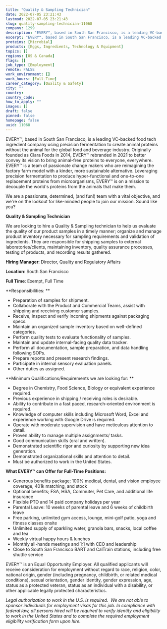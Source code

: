 ```yaml
---
title: "Quality & Sampling Technician"
date: 2022-07-05 23:21:43
lastmod: 2022-07-05 23:21:43
slug: quality-sampling-technician-11068
company: 1299
description: "EVERY™, based in South San Francisco, is a leading VC-backed food tech ingredient company using precision fermentation to create animal proteins without the animal for the global food and beverage industry. Originally founded as Clara Foods in 2014, EVERY™ rebranded in 2021 to better convey its vision to bring animal-free proteins to everyone, everywhere. EVERY™ is a team of passionate change makers who are reimagining the factory farm model with a kinder, more sustainable alternative."
excerpt: "EVERY™, based in South San Francisco, is a leading VC-backed food tech ingredient company using precision fermentation to create animal proteins without the animal for the global food and beverage industry. Originally founded as Clara Foods in 2014, EVERY™ rebranded in 2021 to better convey its vision to bring animal-free proteins to everyone, everywhere. EVERY™ is a team of passionate change makers who are reimagining the factory farm model with a kinder, more sustainable alternative."
proteins: [Microbial]
products: [Eggs, Ingredients, Technology & Equipment]
topics: []
regions: [US & Canada]
flags: []
job_type: [Employment]
remote: FALSE
work_environment: []
work_hours: [Full-Time]
career_category: [Quality & Safety]
city: ""
country: 
country_code: 
how_to_apply: ""
images: []
draft: false
pinned: false
homepage: false
uuid: 11068
---
```

EVERY™, based in South San Francisco, is a leading VC-backed food tech
ingredient company using precision fermentation to create animal
proteins without the animal for the global food and beverage industry.
Originally founded as Clara Foods in 2014, EVERY™ rebranded in 2021 to
better convey its vision to bring animal-free proteins to everyone,
everywhere. EVERY™ is a team of passionate change makers who are
reimagining the factory farm model with a kinder, more sustainable
alternative. Leveraging precision fermentation to produce
hyper-functional and one-to-one replacement proteins from
microorganisms, EVERY™ is on a mission to decouple the world's proteins
from the animals that make them.

We are a passionate, determined, (and fun!) team with a vital objective,
and we\'re on the lookout for like-minded people to join our mission.
Sound like you?

**Quality & Sampling Technician**

We are looking to hire a Quality & Sampling technician to help us
evaluate the quality of our product samples in a timely manner; organize
and manage product inventory necessary for sampling requirements and
validation of ingredients. They are responsible for shipping samples to
external laboratories/clients, maintaining inventory, quality assurance
processes, testing of products, and recording results gathered. 

**Hiring Manager**: Director, Quality and Regulatory Affairs

**Location**: South San Francisco

**Full Time**: Exempt, Full Time

**Responsibilities: **

-   Preparation of samples for shipment.
-   Collaborate with the Product and Commercial Teams, assist with
    shipping and receiving customer samples.
-   Receive, inspect and verify incoming shipments against packaging
    specs.
-   Maintain an organized sample inventory based on well-defined
    categories.
-   Perform quality tests to evaluate functionality of samples.
-   Maintain and update internal-facing quality data tracker.
-   Perform all documentation, sample preparation, and data handling
    following SOPs.
-   Prepare reports and present research findings.
-   Participate in internal sensory evaluation panels.
-   Other duties as assigned.

**Minimum Qualifications/Requirements we are looking for: **

-   Degree in Chemistry, Food Science, Biology or equivalent experience
    required.
-   Previous experience in shipping / receiving roles is desirable.
-   Ability to contribute in a fast paced, research-oriented environment
    is required.
-   Knowledge of computer skills including Microsoft Word, Excel and
    experience working with Google Drive is required.
-   Operate with moderate supervision and have meticulous attention to
    detail.
-   Proven ability to manage multiple assignments/ tasks. 
-   Good communication skills (oral and written). 
-   Demonstrated scientific rigor and curiosity by supporting new idea
    generation.
-   Demonstrated organizational skills and attention to detail.
-   Must be authorized to work in the United States.

**What EVERY™ can Offer for Full-Time Positions:**

-   Generous benefits package; 100% medical, dental, and vision employee
    coverage, 401k matching, and stock
-   Optional benefits; FSA, HSA, Commuter, Pet Care, and additional life
    insurance
-   Flexible PTO and 14 paid company holidays per year
-   Parental Leave: 10 weeks of parental leave and 6 weeks of childbirth
    leave
-   Free parking, unlimited gym access, lounge, mini-golf patio, yoga
    and fitness classes onsite
-   Unlimited supply of sparkling water, granola bars, snacks, local
    coffee and tea
-   Weekly virtual happy hours & lunches
-   Monthly all-hands meetings and 1:1 with CEO and leadership
-   Close to South San Francisco BART and CalTrain stations, including
    free shuttle service

EVERY™ is an Equal Opportunity Employer. All qualified applicants will
receive consideration for employment without regard to race, religion,
color, national origin, gender (including pregnancy, childbirth, or
related medical conditions), sexual orientation, gender identity, gender
expression, age, status as a protected veteran, status as an individual
with a disability, or other applicable legally protected
characteristics.

*Legal authorization to work in the U.S. is required.  We are not able
to sponsor individuals for employment visas for this job. In compliance
with federal law, all persons hired will be required to verify identity
and eligibility to work in the United States and to complete the
required employment eligibility verification form upon hire.*
